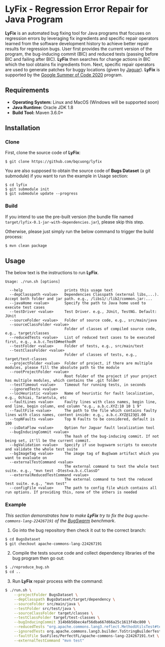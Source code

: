 # LyFix - Regression Error Repair for Java Program
**LyFix** is an automated bug fixing tool for Java programs that focuses on regression errors by leveraging fix ingredients and specific repair operators learned from the software development history to achieve better repair results for regression bugs.
User first provides the current version of the program, the bug-inducing commit (BIC) and reduced tests (passing before BIC and failing after BIC).
**LyFix** then searches for change actions in BIC which the tool obtains fix ingredients from.
Next, specific repair operators are used to generate patches for buggy locations (given by [Jaguar](https://github.com/saeg/jaguar)).
**LyFix** is supported by the [Google Summer of Code 2020](https://summerofcode.withgoogle.com/projects/#5961790384504832) program.

## Requirements
- **Operating System:** Linux and MacOS (Windows will be supported soon)
- **Java Runtime:** Oracle JDK 1.8
- **Build Tool:** Maven 3.6.0+

## Installation
### Clone
First, clone the source code of **LyFix**:
```
$ git clone https://github.com/bqcuong/lyfix
```
You are also supposed to obtain the source code of **Bugs Dataset** (a git submodule) if you want to run the example in Usage section:
```
$ cd lyfix
$ git submodule init
$ git submodule update --progress
```

### Build
If you intend to use the pre-built version (the bundle file named `target/lyfix-0.1-jar-with-dependencies.jar`), please skip this step.

Otherwise, please just simply run the below command to trigger the build process:
```bash
$ mvn clean package
``` 

## Usage
The below text is the instructions to run **LyFix**.
```
Usage: ./run.sh [options]

  --help                   prints this usage text
  --depClasspath <value>   Dependencies Classpath (external libs,...). Accept both folder and jar path. e.g., /libs1/:/lib2/common.jar:...
  --javaHome <value>       Specify the path to Java home used to execute test cases
  --testDriver <value>     Test Driver. e.g., JUnit, TestNG. Default: JUnit
  --sourceFolder <value>   Folder of source code, e.g., src/main/java
  --sourceClassFolder <value>
                           Folder of classes of compiled source code, e.g., target/classes
  --reducedTests <value>   List of reduced test cases to be executed first, e.g., a.b.c.TestD#methodM
  --testFolder <value>     Folder of tests, e.g., src/main/test
  --testClassFolder <value>
                           Folder of classes of tests, e.g., target/test-classes
  --projectFolder <value>  Folder of project, if there are multiple modules, please fill the absolute path to the module
  --rootProjectFolder <value>
                           Root folder of the project if your project has multiple modules, which contains the .git folder
  --testTimeout <value>    Timeout for running tests, in seconds
  --ignoredTests <value>   
  --locHeuristic <value>   Name of heuristic for fault localization, e.g., Ochiai, Tarantula, etc
  --faultLines <value>     Faulty lines with class names, begin line, end line, begin column, end column "e.g., a.b.c.XYZ:10 10 1 9"
  --faultFile <value>      The path to the file which contains faulty lines with class names, content inside: e.g., a.b.c.XYZ@123@1.00
  --topNFaults <value>     Top N Faults to be considered, default is 100
  --isDataFlow <value>     Option for Jaguar fault localization tool
  --bugInducingCommit <value>
                           The hash of the bug-inducing commit. If not being set, it'll be the current commit.
  --bgValidation <value>   Specify if use bugswarm scripts to execute and validate the whole test suite
  --bgImageTag <value>     The image tag of BugSwam artifact which you want to evaluate on
  --externalTestCommand <value>
                           The external command to test the whole test suite. e.g., "mvn test -Dtest=a.b.c.ClassD"
  --externalReducedTestCommand <value>
                           The external command to test the reduced test suite. e.g., "mvn test"
  --configFile <value>     The path to config file which contains all run options. If providing this, none of the others is needed
```

### Example
*This section demonstrates how to make **LyFix** try to fix the bug `apache-commons-lang-224267191` of the [BugSwarm](bugswarm.org) benchmark*.
1. Go into the bug repository then check it out to the correct branch:
```bash
$ cd BugsDataset
$ git checkout apache-commons-lang-224267191
```

2. Compile the tests source code and collect dependency libraries of the bug program then go out:
```bash
$ ./reproduce_bug.sh
$ cd .. 
```

3. Run **LyFix** repair process with the command:
```bash
$ ./run.sh \
    --projectFolder BugsDataset \
    --depClasspath BugsDataset/target/dependency \
    --sourceFolder src/main/java \
    --testFolder src/test/java \
    --sourceClassFolder target/classes \
    --testClassFolder target/test-classes \
    --bugInducingCommit 314b6b56bec4af56dba667d66a25c1613f4bc800 \
    --reducedTests "org.apache.commons.lang3.reflect.MethodUtilsTest#testGetMethodsWithAnnotationSearchSupersButNotIgnoreAccess,org.apache.commons.lang3.reflect.MethodUtilsTest#testGetMethodsWithAnnotationSearchSupersAndIgnoreAccess" \
    --ignoredTests org.apache.commons.lang3.builder.ToStringBuilderTest#testReflectionHierarchyArrayList \
    --faultFile SusFiles/PerfectFL/apache-commons-lang-224267191.txt \
    --externalTestCommand "mvn test"
```
